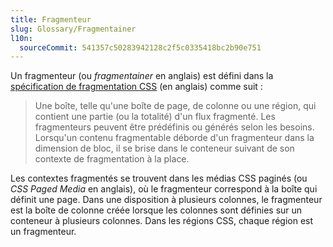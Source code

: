 ```yaml
---
title: Fragmenteur
slug: Glossary/Fragmentainer
l10n:
  sourceCommit: 541357c50283942128c2f5c0335418bc2b90e751
---
```


Un fragmenteur (ou <i lang="en">fragmentainer</i> en anglais) est défini dans la [spécification de fragmentation CSS](https://www.w3.org/TR/css-break-3/) (en anglais) comme suit&nbsp;:

> Une boîte, telle qu'une boîte de page, de colonne ou une région, qui contient une partie (ou la totalité) d'un flux fragmenté. Les fragmenteurs peuvent être prédéfinis ou générés selon les besoins. Lorsqu'un contenu fragmentable déborde d'un fragmenteur dans la dimension de bloc, il se brise dans le conteneur suivant de son contexte de fragmentation à la place.

Les contextes fragmentés se trouvent dans les médias CSS paginés (ou <i lang="en">CSS Paged Media</i> en anglais), où le fragmenteur correspond à la boîte qui définit une page. Dans une disposition à plusieurs colonnes, le fragmenteur est la boîte de colonne créée lorsque les colonnes sont définies sur un conteneur à plusieurs colonnes. Dans les régions CSS, chaque région est un fragmenteur.
